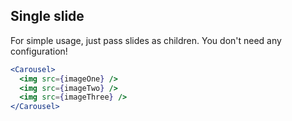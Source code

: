 ## Single slide
For simple usage, just pass slides as children. You don't need any configuration!
```jsx render
<Carousel>
  <img src={imageOne} />
  <img src={imageTwo} />
  <img src={imageThree} />
</Carousel>
```
